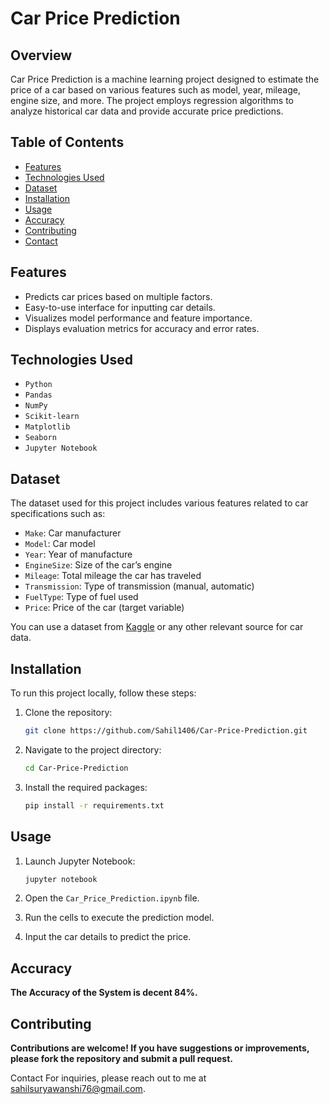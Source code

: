 # Car Price Prediction

## Overview
Car Price Prediction is a machine learning project designed to estimate the price of a car based on various features such as model, year, mileage, engine size, and more. The project employs regression algorithms to analyze historical car data and provide accurate price predictions.

## Table of Contents
- [Features](#features)
- [Technologies Used](#technologies-used)
- [Dataset](#dataset)
- [Installation](#installation)
- [Usage](#usage)
- [Accuracy](#accuracy)
- [Contributing](#contributing)
- [Contact](#contact)

## Features
- Predicts car prices based on multiple factors.
- Easy-to-use interface for inputting car details.
- Visualizes model performance and feature importance.
- Displays evaluation metrics for accuracy and error rates.

## Technologies Used
- `Python`
- `Pandas`
- `NumPy`
- `Scikit-learn`
- `Matplotlib`
- `Seaborn`
- `Jupyter Notebook`

## Dataset
The dataset used for this project includes various features related to car specifications such as:
- `Make`: Car manufacturer
- `Model`: Car model
- `Year`: Year of manufacture
- `EngineSize`: Size of the car’s engine
- `Mileage`: Total mileage the car has traveled
- `Transmission`: Type of transmission (manual, automatic)
- `FuelType`: Type of fuel used
- `Price`: Price of the car (target variable)

You can use a dataset from [Kaggle](https://www.kaggle.com) or any other relevant source for car data.

## Installation
To run this project locally, follow these steps:

1. Clone the repository:
   ```bash
   git clone https://github.com/Sahil1406/Car-Price-Prediction.git
   ```
2. Navigate to the project directory:

   ```bash
   cd Car-Price-Prediction
3. Install the required packages:

   ```bash
   pip install -r requirements.txt


## Usage

1. Launch Jupyter Notebook:

   ```bash
   jupyter notebook
   ```

2. Open the `Car_Price_Prediction.ipynb` file.

3. Run the cells to execute the prediction model.

4. Input the car details to predict the price.

## Accuracy 

**The Accuracy of the System is decent 84%.** 

## Contributing

**Contributions are welcome! If you have suggestions or improvements, please fork the repository and submit a pull request.**


Contact
For inquiries, please reach out to me at sahilsuryawanshi76@gmail.com.
